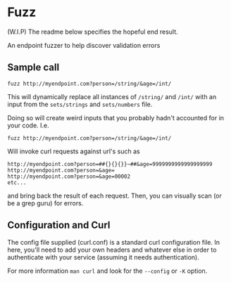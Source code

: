 # Fuzz

(W.I.P) The readme below specifies the hopeful end result.

An endpoint fuzzer to help discover validation errors

## Sample call

`fuzz http://myendpoint.com?person=/string/&age=/int/`

This will dynamically replace all instances of `/string/` and `/int/` with an input from the `sets/strings` and `sets/numbers` file.

Doing so will create weird inputs that you probably hadn't accounted for in your code. I.e.

```
fuzz http://myendpoint.com?person=/string/&age=/int/
```

Will invoke curl requests against url's such as

```
http://myendpoint.com?person=##{}{}{}}~##&age=9999999999999999999
http://myendpoint.com?person=&age=
http://myendpoint.com?person=&age=00002
etc...
```

and bring back the result of each request.
Then, you can visually scan (or be a grep guru) for errors.

## Configuration and Curl

The config file supplied (curl.conf) is a standard curl configuration file.
In here, you'll need to add your own headers and whatever else in order to authenticate with your service (assuming it needs authentication).

For more information `man curl` and look for the `--config` or `-K` option.
